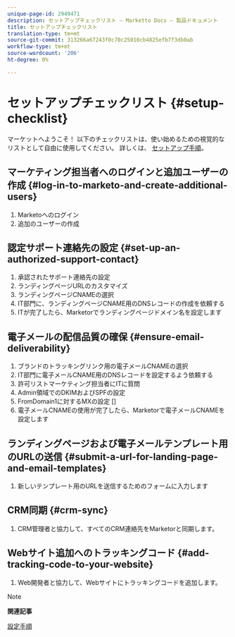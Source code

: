 ```yaml
---
unique-page-id: 2949471
description: セットアップチェックリスト — Marketto Docs — 製品ドキュメント
title: セットアップチェックリスト
translation-type: tm+mt
source-git-commit: 313266a67243f0c70c25010cb4825efb7f3db0ab
workflow-type: tm+mt
source-wordcount: '206'
ht-degree: 0%

---
```



# セットアップチェックリスト {#setup-checklist}

マーケットへようこそ！ 以下のチェックリストは、使い始めるための視覚的なリストとして自由に使用してください。 詳しくは、 [セットアップ手順](../../getting-started/setup-steps.md)。

## マーケティング担当者へのログインと追加ユーザーの作成 {#log-in-to-marketo-and-create-additional-users}

1. Marketoへのログイン
1. 追加のユーザーの作成

## 認定サポート連絡先の設定 {#set-up-an-authorized-support-contact}

1. 承認されたサポート連絡先の設定
1. ランディングページURLのカスタマイズ
1. ランディングページCNAMEの選択
1. IT部門に、ランディングページCNAME用のDNSレコードの作成を依頼する
1. ITが完了したら、Marketorでランディングページドメイン名を設定します

## 電子メールの配信品質の確保 {#ensure-email-deliverability}

1. ブランドのトラッキングリンク用の電子メールCNAMEの選択
1. IT部門に電子メールCNAME用のDNSレコードを設定するよう依頼する
1. 許可リストマーケティング担当者にITに質問
1. Admin領域でのDKIMおよびSPFの設定
1. FromDomain1に対するMXの設定 []
1. 電子メールCNAMEの使用が完了したら、Marketorで電子メールCNAMEを設定します

## ランディングページおよび電子メールテンプレート用のURLの送信 {#submit-a-url-for-landing-page-and-email-templates}

1. 新しいテンプレート用のURLを送信するためのフォームに入力します

## CRM同期 {#crm-sync}

1. CRM管理者と協力して、すべてのCRM連絡先をMarketorと同期します。

## Webサイト追加へのトラッキングコード {#add-tracking-code-to-your-website}

1. Web開発者と協力して、Webサイトにトラッキングコードを追加します。

>[!NOTE]
>
>**関連記事**
>
>[設定手順](../../getting-started/setup-steps.md)

